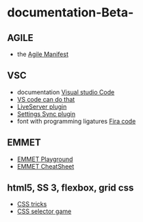 # documentation-Beta-
## AGILE 
* the [Agile Manifest](https://www.agilealliance.org/agile101/the-agile-manifesto/)
## VSC
* documentation [Visual studio Code](https://code.visualstudio.com/docs)
* [VS code can do that](https://vscodecandothat.com/)
* [LiveServer plugin](https://marketplace.visualstudio.com/items?itemName=ritwickdey.LiveServer)
* [Settings Sync plugin](https://marketplace.visualstudio.com/items?itemName=Shan.code-settings-sync)
* font with programming ligatures [Fira code](https://github.com/tonsky/FiraCode/wiki/VS-Code-Instructions)
## EMMET
* [EMMET Playground](https://jsfiddle.net/)
* [EMMET CheatSheet](https://docs.emmet.io/cheat-sheet/)

## html5, SS 3, flexbox, grid css
* [CSS tricks](https://css-tricks.com/almanac/)
* [CSS selector game](https://flukeout.github.io/)
